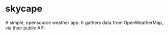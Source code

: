 # skycape
A simple, opensource weather app. It gathers data from OpenWeatherMap, via their public API.
